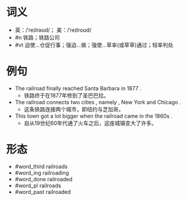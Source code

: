 # 词义
- 英：/ˈreɪlrəʊd/； 美：/ˈreɪlroʊd/
- #n 铁路；铁路公司
- #vt 迫使…仓促行事；强迫…做；强使…草率(或草草)通过；轻率判处
# 例句
- The railroad finally reached Santa Barbara in 1877 .
	- 铁路终于在1877年修到了圣巴巴拉。
- The railroad connects two cities , namely , New York and Chicago .
	- 这条铁路连接两个城市，即纽约与芝加哥。
- This town got a lot bigger when the railroad came in the 1860s .
	- 自从19世纪60年代通了火车之后，这座城镇变大了许多。
# 形态
- #word_third railroads
- #word_ing railroading
- #word_done railroaded
- #word_pl railroads
- #word_past railroaded
